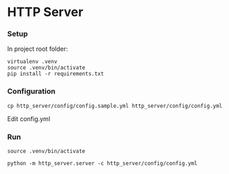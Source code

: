 # HTTP Server

### Setup
In project root folder:
```
virtualenv .venv  
source .venv/bin/activate   
pip install -r requirements.txt
```

### Configuration
```
cp http_server/config/config.sample.yml http_server/config/config.yml
```
Edit config.yml

### Run
```
source .venv/bin/activate

python -m http_server.server -c http_server/config/config.yml
```

